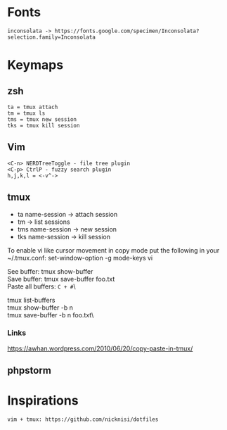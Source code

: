 # Fonts
	inconsolata -> https://fonts.google.com/specimen/Inconsolata?selection.family=Inconsolata

# Keymaps
## zsh

	ta = tmux attach
	tm = tmux ls
	tms = tmux new session
	tks = tmux kill session

## Vim

	<C-n> NERDTreeToggle - file tree plugin
	<C-p> CtrlP - fuzzy search plugin
	h,j,k,l = <-v^->  

## tmux

- ta name-session -> attach session 
- tm -> list sessions
- tms name-session -> new session
- tks name-session -> kill session 

To enable vi like cursor movement in copy mode put the following in your ~/.tmux.conf:
	set-window-option -g mode-keys vi
	
See buffer: tmux show-buffer\
Save buffer: tmux save-buffer foo.txt\
Paste all buffers: `C + #`\

tmux list-buffers\
tmux show-buffer -b n\
tmux save-buffer -b n foo.txt\

### Links
https://awhan.wordpress.com/2010/06/20/copy-paste-in-tmux/

## phpstorm


# Inspirations
 	vim + tmux: https://github.com/nicknisi/dotfiles

